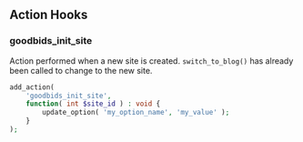 ## Action Hooks

### goodbids_init_site

Action performed when a new site is created. `switch_to_blog()` has already been called to change to the new site.

```php
add_action(
	'goodbids_init_site',
	function( int $site_id ) : void {
		update_option( 'my_option_name', 'my_value' );
	}
);
```
